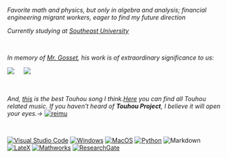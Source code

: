 *Favorite math and physics, but only in algebra and analysis; financial engineering migrant workers, eager to find my future direction*

*Currently studying at [Southeast University](https://www.seu.edu.cn/english/main.htm)*

<br>

_In memory of [Mr. Gosset](https://en.wikipedia.org/wiki/Gosset), his work is of extraordinary significance to us:_

![](http://latex.codecogs.com/svg.latex?t=\frac{\bar{X}-\mu}{\frac{S_n}{\sqrt(n)}})
&emsp;
![](http://latex.codecogs.com/svg.latex?f(x)=\frac{\Gamma(\frac{n+1}{2})}{\sqrt(n\pi)\Gamma(\frac{n}{2})}(1+\frac{x^2}{n})^{-\frac{n+1}{2}})

<br>

*And, [this](https://music.163.com/#/song?id=22636647) is the best Touhou song I think.[Here](https://w.atwiki.jp/toho/) you can find all Touhou related music.*
*If you haven’t heard of **Touhou Project**, I believe it will open your eyes.→* [![reimu](http://touhousupport.gitee.io/some-picture-and-gif/bad%20apple.gif)](https://en.wikipedia.org/wiki/Touhou_Project)
 
 <br>
 
[![Visual Studio Code](https://img.shields.io/badge/Visual%20Studio%20Code-007ACC?logo=Visual+Studio+Code)](https://code.visualstudio.com/)
[![Windows](https://img.shields.io/badge/Windows-0078D6?logo=Windows)](https://www.microsoft.com/en-us/windows)
[![MacOS](https://img.shields.io/badge/MacOS-999999?logo=Apple&logoColor=white)](https://support.apple.com/zh-cn/macos)
[![Python](https://img.shields.io/badge/Python-3776AB?logo=Python&logoColor=white)](https://www.python.org/)
![Markdown](https://img.shields.io/badge/Markdown-000000?logo=Markdown&logoColor=white)
[![LateX](https://img.shields.io/badge/LateX-008080?logo=Latex)](https://www.latex-project.org/)
[![Mathworks](https://img.shields.io/badge/Mathworks-0076A8?logo=Mathworks)](https://www.mathworks.com/)
[![ResearchGate](https://img.shields.io/badge/ResearchGates-00CCBB?logo=ResearchGate&logoColor=white)](https://www.researchgate.net/profile/Yihang_He)
